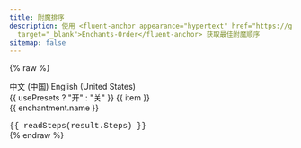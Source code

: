 ```yaml
---
title: 附魔排序
description: 使用 <fluent-anchor appearance="hypertext" href="https://github.com/wherewhere/Enchants-Order"
  target="_blank">Enchants-Order</fluent-anchor> 获取最佳附魔顺序
sitemap: false
---
```

<script type="module" data-pjax>
  import {
    provideFluentDesignSystem,
    fluentAccordion,
    fluentAccordionItem,
    fluentButton,
    fluentCombobox,
    fluentNumberField,
    fluentOption,
    fluentProgressRing,
    fluentSelect,
    fluentSwitch,
    fillColor,
    accentBaseColor,
    SwatchRGB,
    neutralLayerFloating,
    baseLayerLuminance,
    StandardLuminance
  } from "https://cdn.jsdelivr.net/npm/@fluentui/web-components/+esm";
  provideFluentDesignSystem()
    .register(
      fluentAccordion(),
      fluentAccordionItem(),
      fluentButton(),
      fluentCombobox(),
      fluentNumberField(),
      fluentOption(),
      fluentProgressRing(),
      fluentSelect(),
      fluentSwitch()
    );
  accentBaseColor.withDefault(SwatchRGB.create(0xFC / 0xFF, 0x64 / 0xFF, 0x23 / 0xFF));
  fillColor.withDefault(neutralLayerFloating);
  const scheme = matchMedia("(prefers-color-scheme: dark)");
  if (typeof scheme !== "undefined") {
    scheme.addEventListener("change", e => baseLayerLuminance.withDefault(e.matches ? StandardLuminance.DarkMode : StandardLuminance.LightMode));
    if (scheme.matches) {
      baseLayerLuminance.withDefault(StandardLuminance.DarkMode);
    }
  }
</script>

{% raw %}
<div id="vue-app">
  <div class="stack-vertical">
    <settings-group>
      <settings-card>
        <template #icon>
          <svg-host
            src="https://cdn.jsdelivr.net/npm/@fluentui/svg-icons/icons/local_language_20_regular.svg"></svg-host>
        </template>
        <template #header>
          <h2 id="global-lang" class="unset">语言</h2>
        </template>
        <template #description>
          选择您想使用的语言。
        </template>
        <fluent-select placeholder="选择语言" v-model="locale"
          style="min-width: calc(var(--base-height-multiplier) * 23px);">
          <fluent-option value="zh-CN">中文 (中国)</fluent-option>
          <fluent-option value="en-US">English (United States)</fluent-option>
        </fluent-select>
      </settings-card>
    </settings-group>
    <settings-group>
      <template #header>
        <div style="display: flex; justify-content: space-between; align-items: center;">
          <h2 id="object" class="unset">目标物品</h2>
          <div v-if="usePresets" class="text-button" title="获取结果" type="button" style="padding: 4px;"
            @click="listItemEnchantsAsync" :disabled="loading">
            <fluent-progress-ring v-if="loading" style="width: 12px; height: 12px;"></fluent-progress-ring>
            <svg-host v-else
              src="https://cdn.jsdelivr.net/npm/@fluentui/svg-icons/icons/triangle_right_12_filled.svg"></svg-host>
          </div>
        </div>
      </template>
      <settings-card class="settings-nowarp">
        <template #icon>
          <svg-host src="https://cdn.jsdelivr.net/npm/@fluentui/svg-icons/icons/database_20_regular.svg"></svg-host>
        </template>
        <template #header>
          <h3 id="object-switch" class="unset">使用预设</h3>
        </template>
        <template #description>
          切换是否使用预设物品。
        </template>
        <value-change-host v-model="usePresets" value-name="checked" event-name="change">
          <fluent-switch>
            {{ usePresets ? "开" : "关" }}
          </fluent-switch>
        </value-change-host>
      </settings-card>
      <settings-card>
        <template #icon>
          <svg-host src="https://cdn.jsdelivr.net/npm/@fluentui/svg-icons/icons/bug_20_regular.svg"></svg-host>
        </template>
        <template #header>
          <h3 id="object-penalty" class="unset">初始惩罚</h3>
        </template>
        <template #description>
          设置您想要附魔的物品的初始惩罚。
        </template>
        <fluent-number-field v-model="initialPenalty" min="0"></fluent-number-field>
      </settings-card>
      <settings-card v-show="usePresets">
        <template #icon>
          <svg-host src="https://cdn.jsdelivr.net/npm/@fluentui/svg-icons/icons/box_20_regular.svg"></svg-host>
        </template>
        <template #header>
          <h3 id="object-select" class="unset">选择物品</h3>
        </template>
        <template #description>
          通过名称选择目标物品。
        </template>
        <fluent-select placeholder="选择物品" v-model="item" style="min-width: calc(var(--base-height-multiplier) * 26px);">
          <fluent-option v-for="item in items" :value="item">{{ item }}</fluent-option>
        </fluent-select>
      </settings-card>
    </settings-group>
    <settings-group v-show="!usePresets">
      <template #header>
        <div style="display: flex; justify-content: space-between; align-items: center;">
          <h2 id="enchantment" class="unset">添加附魔</h2>
          <div class="text-button" title="添加" type="button" style="padding: 2px;" @click="addEnchantment"
            :disabled="!enchantment.name">
            <svg-host src="https://cdn.jsdelivr.net/npm/@fluentui/svg-icons/icons/add_16_regular.svg"></svg-host>
          </div>
        </div>
      </template>
      <settings-card>
        <template #icon>
          <svg-host src="https://cdn.jsdelivr.net/npm/@fluentui/svg-icons/icons/rename_20_regular.svg"></svg-host>
        </template>
        <template #header>
          <h3 id="enchantment-name" class="unset">附魔</h3>
        </template>
        <template #description>
          通过名称选择目标附魔。
        </template>
        <value-change-host v-model="enchantment.name" value-name="value" event-name="change" style="display: inherit;">
          <fluent-combobox placeholder="选择附魔" autocomplete="both" style="min-width: 0;">
            <fluent-option v-for="enchantment in enchantments">
              {{ enchantment.name }}
            </fluent-option>
          </fluent-combobox>
        </value-change-host>
      </settings-card>
      <settings-card>
        <template #icon>
          <svg-host src="https://cdn.jsdelivr.net/npm/@fluentui/svg-icons/icons/trophy_20_regular.svg"></svg-host>
        </template>
        <template #header>
          <h3 id="enchantment-level" class="unset">等级</h3>
        </template>
        <template #description>
          设置目标附魔的等级。
        </template>
        <fluent-number-field v-model="enchantment.level" min="1"></fluent-number-field>
      </settings-card>
      <settings-card>
        <template #icon>
          <svg-host src="https://cdn.jsdelivr.net/npm/@fluentui/svg-icons/icons/scales_20_regular.svg"></svg-host>
        </template>
        <template #header>
          <h3 id="enchantment-weight" class="unset">权重</h3>
        </template>
        <template #description>
          设置目标附魔的权重。如果您不确定它是什么，请<b>不要更改</b>。
        </template>
        <fluent-number-field v-model="enchantment.weight" min="1"></fluent-number-field>
      </settings-card>
    </settings-group>
    <settings-group v-show="!usePresets && wantedList.length">
      <template #header>
        <div style="display: flex; justify-content: space-between; align-items: center;">
          <h2 id="wanted" class="unset">附魔列表</h2>
          <div class="text-button" title="排序" type="button" style="padding: 4px;" @click="orderingWantListAsync"
            :disabled="!wantedList.length || loading">
            <fluent-progress-ring v-if="loading" style="width: 12px; height: 12px;"></fluent-progress-ring>
            <svg-host v-else
              src="https://cdn.jsdelivr.net/npm/@fluentui/svg-icons/icons/triangle_right_12_filled.svg"></svg-host>
          </div>
        </div>
      </template>
      <settings-card class="settings-nowarp" v-for="item in wantedList">
        <template #icon>
          <svg-host src="https://cdn.jsdelivr.net/npm/@fluentui/svg-icons/icons/book_20_regular.svg"></svg-host>
        </template>
        <template #header>
          <h3 class="unset">{{ item.name }}</h3>
        </template>
        <template #description>
          等级: {{ item.level }} | 权重: {{ item.weight }} | 经验: {{ item.level * item.weight }}
        </template>
        <div class="text-button" title="移除" type="button" style="padding: 8px;" @click="removeEnchantment(item)">
          <svg-host src="https://cdn.jsdelivr.net/npm/@fluentui/svg-icons/icons/delete_16_regular.svg"></svg-host>
        </div>
      </settings-card>
    </settings-group>
    <settings-group v-show="results.length">
      <template #header>
        <h2 id="results" class="unset">结果</h2>
      </template>
      <settings-expander v-for="result in results" expanded="true">
        <template #icon>
          <svg-host src="https://cdn.jsdelivr.net/npm/@fluentui/svg-icons/icons/script_20_regular.svg"></svg-host>
        </template>
        <template #header>
          <h3 class="unset">总经验等级: {{ result.TotalExperience }}</h3>
        </template>
        <template #description>
          惩罚等级: {{ result.Penalty }} | 最高所需等级: {{ result.MaxExperience }}
        </template>
        <div class="setting-expander-content-grid" style="font-family: var(--font-monospace);">
          <pre class="unset">{{ readSteps(result.Steps) }}</pre>
        </div>
      </settings-expander>
    </settings-group>
  </div>
</div>

<template id="empty-slot-template">
  <div>
    <slot></slot>
  </div>
</template>

<template id="svg-host-template">
  <div class="svg-host" v-html="innerHTML"></div>
</template>

<template id="settings-presenter-template">
  <div class="settings-presenter">
    <div class="header-root">
      <div class="icon-holder" v-check-solt="$slots.icon">
        <slot name="icon"></slot>
      </div>
      <div class="header-panel">
        <span v-check-solt="$slots.header">
          <slot name="header"></slot>
        </span>
        <span class="description" v-check-solt="$slots.description">
          <slot name="description"></slot>
        </span>
      </div>
    </div>
    <div class="content-presenter" v-check-solt="$slots.default">
      <slot></slot>
    </div>
  </div>
</template>

<template id="settings-card-template">
  <div class="settings-card">
    <div class="content-grid" v-fill-color="fillColor">
      <settings-presenter class="presenter">
        <template #icon>
          <slot name="icon"></slot>
        </template>
        <template #header>
          <slot name="header"></slot>
        </template>
        <template #description>
          <slot name="description"></slot>
        </template>
        <slot></slot>
      </settings-presenter>
    </div>
  </div>
</template>

<template id="settings-expander-template">
  <fluent-accordion class="settings-expander">
    <fluent-accordion-item class="expander" :expanded="expanded">
      <div slot="heading">
        <settings-presenter class="presenter">
          <template #icon>
            <slot name="icon"></slot>
          </template>
          <template #header>
            <slot name="header"></slot>
          </template>
          <template #description>
            <slot name="description"></slot>
          </template>
          <slot name="action-content"></slot>
        </settings-presenter>
      </div>
      <div v-fill-color="fillColor">
        <slot></slot>
      </div>
    </fluent-accordion-item>
  </fluent-accordion>
</template>

<template id="settings-group-template">
  <div class="settings-group">
    <div class="header-presenter" v-check-solt="$slots.header">
      <slot name="header"></slot>
    </div>
    <div class="items-presenter" v-check-solt="$slots.default">
      <slot></slot>
    </div>
  </div>
</template>
{% endraw %}

<script type="module" data-pjax>
  import { dotnet } from "https://wherewhere.github.io/Enchants-Order/_framework/dotnet.js";
  import { createApp, toRaw } from "https://cdn.jsdelivr.net/npm/vue/dist/vue.esm-browser.prod.js";
  import { fillColor, neutralFillInputRest, neutralFillLayerAltRest } from "https://cdn.jsdelivr.net/npm/@fluentui/web-components/+esm";
  createApp({
    data() {
      return {
        locker: {
          resolves: [],
          reference: 0,
          async await() {
            return new Promise(resolve => {
              if (this.reference++ <= 0) {
                resolve();
              }
              else {
                this.resolves.push(resolve);
              }
            });
          },
          release() {
            if (--this.reference > 0) {
              this.resolves.pop()();
            }
          }
        },
        exports: null,
        isInitDotnet: false,
        lang: null,
        enchantments: [],
        initialPenalty: 0,
        enchantment: {
          name: null,
          level: 1,
          weight: 1
        },
        loading: false,
        usePresets: false,
        items: [],
        item: null,
        wantedList: [],
        results: [],
        locale: (() => {
          const supportLanguages = ["en-US", "zh-CN"];
          const supportLanguageCodes =
            [
              ["en", "en-au", "en-ca", "en-gb", "en-ie", "en-in", "en-nz", "en-sg", "en-us", "en-za", "en-bz", "en-hk", "en-id", "en-jm", "en-kz", "en-mt", "en-my", "en-ph", "en-pk", "en-tt", "en-vn", "en-zw", "en-053", "en-021", "en-029", "en-011", "en-018", "en-014"],
              ["zh-Hans", "zh-cn", "zh-hans-cn", "zh-sg", "zh-hans-sg"]
            ];
          const fallbackLanguage = "en-US";
          const languages = navigator.languages || [navigator.language || fallbackLanguage];
          for (const lang of languages) {
            const temp = supportLanguageCodes.findIndex(codes => codes.some(x => x === lang.toLowerCase()));
            if (temp !== -1) {
              return supportLanguages[temp];
            }
          }
          return fallbackLanguage;
        })()
      }
    },
    watch: {
      "locale"(newValue, oldValue) {
        if (newValue !== oldValue) {
          this.initializeEnchantmentsAsync();
        }
      },
      "enchantment.name"(newValue, oldValue) {
        if (newValue !== oldValue) {
          const enchantment = this.enchantments.find(x => x.name === newValue);
          if (enchantment) {
            this.enchantment = { ...enchantment };
          }
        }
      }
    },
    methods: {
      async initDotNetAsync() {
        if (!this.isInitDotnet) {
          await this.locker.await();
          if (!this.isInitDotnet) {
            const fetch = globalThis.fetch;
            globalThis.fetch = (input, init) => {
              if (typeof init === "object") {
                init.credentials = undefined;
              }
              return fetch(input, init);
            };
            const { getAssemblyExports, getConfig } = await dotnet.create();
            globalThis.fetch = fetch;
            const config = getConfig();
            const exports = await getAssemblyExports(config.mainAssemblyName);
            this.exports = exports.Exports;
          }
          this.locker.release();
          this.isInitDotnet = true;
        }
      },
      async initializeEnchantmentsAsync() {
        try {
          this.loading = true;
          const enchantments = [];
          const json = await new Promise(async (resolve, reject) => {
            try {
              const json = await fetch(`https://wherewhere.github.io/Enchants-Order/content/enchants/Enchants.${this.locale}.json`).then(x => x.json());
              resolve(json);
            }
            catch (ex) {
              console.warn(ex);
              const json = await fetch(`https://cdn.jsdelivr.net/gh/wherewhere/Enchants-Order@main/EnchantsOrder/EnchantsOrder.Demo/Assets/Enchants/Enchants.${this.$i18n.locale}.json`).then(x => x.json()).catch(reject);
              resolve(json);
            }
          });
          for (const name in json) {
            const enchantment = json[name];
            enchantments.push({
              name,
              level: enchantment.levelMax,
              weight: enchantment.weight,
              hidden: enchantment.hidden,
              items: enchantment.items,
              incompatible: enchantment.incompatible,
              get experience() {
                return this.level * this.weight;
              }
            });
          }
          this.enchantments = enchantments;
          const items = enchantments.slice().sort((a, b) => b.items.length - a.items.length)[0].items;
          this.items = items;
          this.item = items[0];
        }
        finally {
          this.loading = false;
        }
      },
      addEnchantment() {
        const enchantment = this.enchantment;
        if (enchantment.name) {
          const temp = { ...enchantment };
          temp.level = +temp.level;
          temp.weight = +temp.weight;
          this.wantedList.push(temp);
        }
      },
      removeEnchantment(item) {
        if (item) {
          const wantedList = this.wantedList;
          const index = wantedList.indexOf(item);
          if (index > -1) {
            wantedList.splice(index, 1);
          }
        }
      },
      readSteps(steps) {
        function getRomanNumber(num, maxValue = 2000) {
          if (num > maxValue) { return num.toString(); }
          const arabic = [1000, 900, 500, 400, 100, 90, 50, 40, 10, 9, 5, 4, 1];
          const roman = ['M', "CM", 'D', "CD", 'C', "XC", 'L', "XL", 'X', "IX", 'V', "IV", 'I'];
          let i = 0;
          let result = '';
          while (num > 0) {
            while (num >= arabic[i]) {
              num -= arabic[i];
              result += roman[i];
            }
            i++;
          }
          return result;
        }
        function readEnchantment(enchantment) {
          return `${enchantment.Name} ${getRomanNumber(enchantment.Level)}`;
        }
        const that = this;
        function readStep(step, index) {
          const builder = [];
          builder.push(`步骤 ${index}:`);
          const count = step.length;
          const half = Math.floor(count / 2);
          for (let i = half; i > 0; i--) {
            const flag = count === 2;
            const idx = (half * 2) - (i * 2);
            builder.push(
              ` ${flag ? '' : '('}${readEnchantment(step[idx])} + ${readEnchantment(step[idx + 1])}${flag ? '' : ')'}${idx + 2 === count ? '' : " +"}`
            );
          }
          if (count % 2 === 1) {
            builder.push(` ${readEnchantment(step[step.length - 1])}`);
          }
          return builder.join('');
        }
        return steps.map((x, i) => readStep(x, i + 1)).join('\n');
      },
      async listItemEnchantsAsync() {
        try {
          this.loading = true;
          const text = this.item;
          const enchantments = this.enchantments.filter(x => !x.hidden && x.items.some(i => i === text));
          if (enchantments.length) {
            const group = [];
            while (enchantments.length) {
              const enchantment = enchantments[0];
              let list = [enchantment];
              enchantments.splice(0, 1);
              if (enchantment.incompatible && enchantment.incompatible.length) {
                for (let i = enchantments.length; --i >= 0;) {
                  const temp = enchantments[i];
                  if (temp.incompatible && temp.incompatible.some(x => x === enchantment.name)) {
                    list.push(temp);
                    enchantments.splice(i, 1);
                  }
                }
                if (list.length) {
                  const tempList = [];
                  while (list.length) {
                    const temp = list[0];
                    list.splice(0, 1);
                    const temps = list.filter(x => x.level === temp.level && x.weight === temp.weight);
                    if (temps.length) {
                      const array = [...temps, temp].sort((a, b) => a.name.localeCompare(b.name));
                      tempList.push({
                        enchantments: array,
                        get level() {
                          return this.enchantments[0].level;
                        },
                        get weight() {
                          return this.enchantments[0].weight;
                        },
                        get name() {
                          return this.enchantments.map(x => x.name).join('/');
                        }
                      });
                      for (const enchantmentTemp of array) {
                        const idx = list.indexOf(enchantmentTemp);
                        if (idx > -1) { list.splice(idx, 1); }
                      }
                    }
                    else {
                      tempList.push([temp]);
                    }
                  }
                  list = tempList;
                }
              }
              group.push(list.flat());
            }
            function getAllEnchantmentPaths(group) {
              const result = [];
              function growing(depth, path) {
                if (depth === group.length) {
                  result.push([...path]);
                  return;
                }
                const next = depth + 1;
                for (const enchantment of group[depth]) {
                  path.push(enchantment);
                  growing(next, path);
                  path.pop();
                }
              }
              growing(0, []);
              return result;
            }
            const results = [];
            for (const list of getAllEnchantmentPaths(group)) {
              try {
                results.push(await this.orderingAsync(list, this.initialPenalty));
              }
              catch (ex) {
                console.warn(ex);
              }
            }
            this.results = results;
          }
        }
        finally {
          this.loading = false;
        }
      },
      async orderingWantListAsync() {
        try {
          this.loading = true;
          const wantedList = this.wantedList;
          if (wantedList.length) {
            this.results = [await this.orderingAsync(wantedList, this.initialPenalty)];
          }
        }
        finally {
          this.loading = false;
        }
      },
      async orderingAsync(wantedList, initialPenalty) {
        await this.initDotNetAsync();
        return this.exports.Ordering(wantedList, +initialPenalty);
      }
    },
    mounted() {
      this.initializeEnchantmentsAsync();
      if (typeof NexT !== "undefined") {
        NexT.utils.registerSidebarTOC();
      }
    }
  }).directive("check-solt",
    (element, binding) => {
      if (element instanceof HTMLElement) {
        const solt = binding.value;
        function setDisplay(value) {
          if (value) {
            if (element.style.display === "none") {
              element.style.display = '';
            }
          }
          else {
            element.style.display = "none";
          }
        }
        if (typeof solt === "undefined") {
          setDisplay(false);
        }
        else if (typeof solt === "function") {
          let value = solt();
          if (value instanceof Array) {
            const result = value.some(x => {
              if (typeof x === "object") {
                if (typeof x.type === "symbol") {
                  x = x.children;
                  if (typeof x === "string" || x instanceof Array) {
                    return !!x.length;
                  }
                  else {
                    return !!x;
                  }
                }
                else {
                  return true;
                }
              }
              else {
                return false;
              }
            });
            setDisplay(result);
          }
        }
        else if (solt !== binding.oldValue) {
          setDisplay(false);
        }
      }
    }
  ).directive("fill-color",
    (element, binding) => {
      if (element instanceof HTMLElement) {
        const color = toRaw(binding.value);
        if (color !== binding.oldValue) {
          fillColor.setValueFor(element, color.getValueFor(element.parentElement));
        }
      }
    }
  ).component("value-change-host", {
    template: "#empty-slot-template",
    props: {
      valueName: String,
      eventName: String,
      modelValue: undefined
    },
    emits: ['update:modelValue'],
    watch: {
      eventName(newValue, oldValue) {
        if (newValue !== oldValue) {
          const $el = this.$el;
          if ($el instanceof HTMLElement) {
            const element = $el.children[0];
            if (element instanceof HTMLElement) {
              if (oldValue) {
                element.removeEventListener(oldValue, this.onValueChanged);
              }
              if (newValue) {
                element.addEventListener(newValue, this.onValueChanged);
              }
            }
          }
        }
      },
      modelValue(newValue, oldValue) {
        if (newValue !== oldValue) {
          const valueName = this.valueName;
          if (valueName) {
            const $el = this.$el;
            if ($el instanceof HTMLElement) {
              const element = $el.children[0];
              if (element instanceof HTMLElement) {
                element[valueName] = newValue;
              }
            }
          }
        }
      }
    },
    methods: {
      registerEvent(valueName) {
        const $el = this.$el;
        if ($el instanceof HTMLElement) {
          const element = $el.children[0];
          if (element instanceof HTMLElement) {
            const modelValue = this.modelValue;
            if (modelValue === undefined) {
              this.$emit('update:modelValue', element[valueName]);
            }
            else {
              element[valueName] = modelValue;
            }
            element.addEventListener(this.eventName, this.onValueChanged);
          }
        }
      },
      onValueChanged(event) {
        const target = event.target;
        if (target instanceof HTMLElement) {
          this.$emit('update:modelValue', target[this.valueName]);
        }
      }
    },
    mounted() {
      const valueName = this.valueName;
      if (valueName && this.eventName) {
        this.registerEvent(valueName);
      }
    }
  }).component("svg-host", {
    template: "#svg-host-template",
    props: {
      src: String
    },
    data() {
      return {
        innerHTML: null
      }
    },
    watch: {
      src(newValue, oldValue) {
        if (newValue !== oldValue) {
          this.getSVGAsync(newValue).then(svg => this.innerHTML = svg);
        }
      }
    },
    methods: {
      async getSVGAsync(src) {
        if (src) {
          try {
            return await fetch(src)
              .then(response => response.text());
          }
          catch (ex) {
            console.error(ex);
          }
        }
        return '';
      }
    },
    mounted() {
      this.getSVGAsync(this.src).then(svg => this.innerHTML = svg);
    }
  }).component("settings-presenter", {
    template: "#settings-presenter-template"
  }).component("settings-card", {
    template: "#settings-card-template",
    data() {
      return {
        fillColor: neutralFillInputRest
      }
    }
  }).component("settings-expander", {
    template: "#settings-expander-template",
    props: {
      expanded: String
    },
    data() {
      return {
        fillColor: neutralFillLayerAltRest
      }
    }
  }).component("settings-group", {
    template: "#settings-group-template"
  }).mount("#vue-app");
</script>

<style>
  #vue-app {
    --font-monospace: "Cascadia Code NF", "Cascadia Code PL", "Cascadia Code", Consolas, "Courier New", "Liberation Mono", SFMono-Regular, Menlo, Monaco, monospace;
    --settings-card-padding: calc(var(--design-unit) * 4px);
    font-family: var(--body-font);
    font-size: var(--type-ramp-base-font-size);
    line-height: var(--type-ramp-base-line-height);
    font-weight: var(--font-weight);
    color: var(--neutral-foreground-rest);
    color-scheme: light;
  }

  @media (prefers-color-scheme: dark) {
    #vue-app {
      color-scheme: dark;
    }
  }

  #vue-app .stack-vertical {
    display: flex;
    flex-direction: column;
  }

  #vue-app h6.unset,
  #vue-app h5.unset,
  #vue-app h4.unset,
  #vue-app h3.unset,
  #vue-app h2.unset,
  #vue-app h1.unset {
    margin-top: 0;
    margin-bottom: 0;
    font-weight: inherit;
    font-family: inherit;
    font-size: inherit;
    line-height: inherit;
  }

  #vue-app fluent-select::part(listbox),
  #vue-app fluent-combobox::part(listbox),
  #vue-app fluent-select .listbox,
  #vue-app fluent-combobox .listbox {
    max-height: calc(var(--base-height-multiplier) * 30px);
  }

  pre.unset {
    margin: 0;
    padding: 0;
    font-size: inherit;
    font-family: inherit;
    white-space: pre-wrap;
    background: none;
  }

  .text-button {
    fill: currentColor;
    border-radius: calc(var(--control-corner-radius) * 1px);
  }

  .text-button:hover {
    background: var(--neutral-fill-input-hover);
  }

  .text-button:active {
    background: var(--neutral-fill-input-active);
  }

  .text-button[disabled="true"] {
    cursor: not-allowed;
    opacity: var(--disabled-opacity);
  }

  .text-button[disabled="true"]:active {
    background: none;
  }

  .svg-host {
    display: flex;
  }

  .settings-presenter {
    --settings-card-description-font-size: var(--type-ramp-minus-1-font-size);
    --settings-card-header-icon-max-size: var(--type-ramp-base-line-height);
    --settings-card-header-icon-margin: 0 calc((var(--base-horizontal-spacing-multiplier) * 6 + var(--design-unit) * 0.5) * 1px) 0 calc((var(--base-horizontal-spacing-multiplier) * 6 - var(--design-unit) * 4) * 1px);
    --settings-card-vertical-header-content-spacing: calc(var(--design-unit) * 2px) 0 0 0;
    display: flex;
    justify-content: space-between;
    align-items: center;
  }

  .settings-presenter div.header-root {
    display: flex;
    align-items: center;
    flex: 1;
  }

  .settings-presenter div.icon-holder {
    max-width: var(--settings-card-header-icon-max-size);
    max-height: var(--settings-card-header-icon-max-size);
    margin: var(--settings-card-header-icon-margin);
    fill: currentColor;
  }

  .settings-presenter div.header-panel {
    display: flex;
    flex-direction: column;
    margin: 0 calc(var(--design-unit) * 6px) 0 0;
  }

  .settings-presenter span.description {
    font-size: var(--settings-card-description-font-size);
    color: var(--neutral-fill-strong-hover);
  }

  .settings-presenter div.content-presenter {
    display: grid;
  }

  .settings-presenter a.text-button {
    font-weight: bold;
    text-decoration: default;
  }

  @media (max-width: 640px) {
    .settings-presenter {
      flex-flow: column;
      justify-content: normal;
      align-items: normal;
    }

    .settings-presenter div.header-panel {
      margin: 0;
    }

    .settings-presenter div.content-presenter {
      margin: var(--settings-card-vertical-header-content-spacing);
    }

    .settings-nowarp .settings-presenter {
      flex-flow: row;
      justify-content: space-between;
      align-items: center;
    }

    .settings-nowarp .settings-presenter div.header-panel {
      margin: 0 calc(var(--design-unit) * 6px) 0 0;
    }

    .settings-nowarp .settings-presenter div.content-presenter {
      margin: 0;
    }
  }

  .settings-card {
    display: block;
    box-sizing: border-box;
    background: var(--neutral-fill-input-rest);
    color: var(--neutral-foreground-rest);
    border: calc(var(--stroke-width) * 1px) solid var(--neutral-stroke-layer-rest);
    border-radius: calc(var(--control-corner-radius) * 1px);
    box-shadow: var(--elevation-shadow-card-rest);
  }

  .settings-card .presenter {
    padding: var(--settings-card-padding);
  }

  .settings-expander {
    --settings-expander-header-padding: calc(var(--design-unit) * 1px) 0 calc(var(--design-unit) * 1px) calc(var(--design-unit) * 2px);
    --settings-expander-item-padding: 0 calc((var(--base-height-multiplier) + 1 + var(--density)) * var(--design-unit) * 1px) 0 calc((var(--base-horizontal-spacing-multiplier) * 12 - var(--design-unit) * 1.5) * 1px + var(--type-ramp-base-line-height));
  }

  .settings-expander fluent-accordion-item.expander {
    box-sizing: border-box;
    box-shadow: var(--elevation-shadow-card-rest);
    border-radius: calc(var(--control-corner-radius) * 1px);
  }

  .settings-expander fluent-accordion-item.expander:hover {
    background: var(--neutral-fill-input-hover);
    border: calc(var(--stroke-width) * 1px) solid var(--neutral-stroke-layer-hover);
    box-shadow: var(--elevation-shadow-card-hover);
  }

  .settings-expander fluent-accordion-item.expander:active {
    background: var(--neutral-fill-input-active);
    border: calc(var(--stroke-width) * 1px) solid var(--neutral-stroke-layer-active);
    box-shadow: var(--elevation-shadow-card-pressed);
  }

  .settings-expander fluent-accordion-item.expander::part(region),
  .settings-expander fluent-accordion-item.expander .region {
    border-bottom-left-radius: calc((var(--control-corner-radius) - var(--stroke-width)) * 1px);
    border-bottom-right-radius: calc((var(--control-corner-radius) - var(--stroke-width)) * 1px);
  }

  .settings-expander .presenter {
    padding: var(--settings-expander-header-padding);
  }

  .settings-expander div.setting-expander-content-grid {
    padding: var(--settings-expander-item-padding);
  }

  .settings-group {
    --body-strong-text-block-font-size: var(--type-ramp-base-font-size);
  }

  .settings-group div.header-presenter {
    margin: 1rem 0 calc(var(--base-horizontal-spacing-multiplier) * 2px) calc(var(--stroke-width) * 1px);
    font-size: var(--body-strong-text-block-font-size);
    font-weight: bold;
    color: var(--neutral-foreground-rest);
  }

  .settings-group div.items-presenter {
    display: flex;
    flex-direction: column;
    row-gap: 0.3rem;
  }
</style>